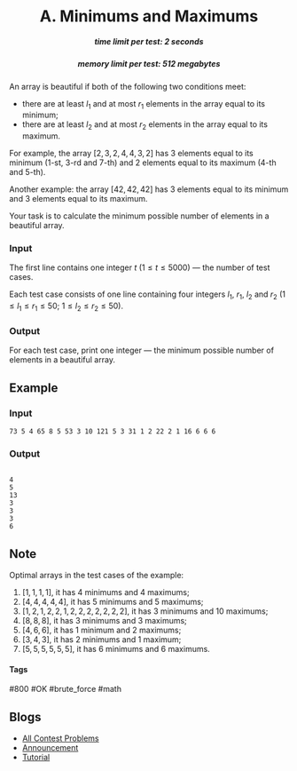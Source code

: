 <h1 style='text-align: center;'> A. Minimums and Maximums</h1>

<h5 style='text-align: center;'>time limit per test: 2 seconds</h5>
<h5 style='text-align: center;'>memory limit per test: 512 megabytes</h5>

An array is beautiful if both of the following two conditions meet:

* there are at least $l_1$ and at most $r_1$ elements in the array equal to its minimum;
* there are at least $l_2$ and at most $r_2$ elements in the array equal to its maximum.

For example, the array $[2, 3, 2, 4, 4, 3, 2]$ has $3$ elements equal to its minimum ($1$-st, $3$-rd and $7$-th) and $2$ elements equal to its maximum ($4$-th and $5$-th).

Another example: the array $[42, 42, 42]$ has $3$ elements equal to its minimum and $3$ elements equal to its maximum.

Your task is to calculate the minimum possible number of elements in a beautiful array.

### Input

The first line contains one integer $t$ ($1 \le t \le 5000$) — the number of test cases.

Each test case consists of one line containing four integers $l_1$, $r_1$, $l_2$ and $r_2$ ($1 \le l_1 \le r_1 \le 50$; $1 \le l_2 \le r_2 \le 50$).

### Output

For each test case, print one integer — the minimum possible number of elements in a beautiful array.

## Example

### Input


```text
73 5 4 65 8 5 53 3 10 121 5 3 31 1 2 22 2 1 16 6 6 6
```
### Output

```text

4
5
13
3
3
3
6

```
## Note

Optimal arrays in the test cases of the example:

1. $[1, 1, 1, 1]$, it has $4$ minimums and $4$ maximums;
2. $[4, 4, 4, 4, 4]$, it has $5$ minimums and $5$ maximums;
3. $[1, 2, 1, 2, 2, 1, 2, 2, 2, 2, 2, 2, 2]$, it has $3$ minimums and $10$ maximums;
4. $[8, 8, 8]$, it has $3$ minimums and $3$ maximums;
5. $[4, 6, 6]$, it has $1$ minimum and $2$ maximums;
6. $[3, 4, 3]$, it has $2$ minimums and $1$ maximum;
7. $[5, 5, 5, 5, 5, 5]$, it has $6$ minimums and $6$ maximums.


#### Tags 

#800 #OK #brute_force #math 

## Blogs
- [All Contest Problems](../Educational_Codeforces_Round_128_(Rated_for_Div._2).md)
- [Announcement](../blogs/Announcement.md)
- [Tutorial](../blogs/Tutorial.md)
